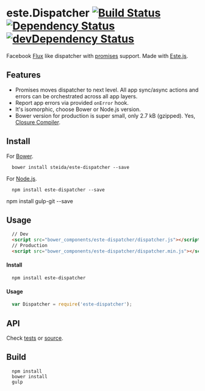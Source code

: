 # este.Dispatcher [![Build Status](https://secure.travis-ci.org/steida/este-dispatcher.png?branch=master)](http://travis-ci.org/steida/este-dispatcher) [![Dependency Status](https://david-dm.org/steida/este-dispatcher.png)](https://david-dm.org/steida/este-dispatcher) [![devDependency Status](https://david-dm.org/steida/este-dispatcher/dev-status.png)](https://david-dm.org/steida/este-dispatcher#info=devDependencies)

Facebook [Flux](https://github.com/facebook/flux) like dispatcher with [promises](https://promisesaplus.com/) support. Made with [Este.js](https://github.com/steida/este).

## Features

  - Promises moves dispatcher to next level. All app sync/async actions and errors can be orchestrated across all app layers.
  - Report app errors via provided `onError` hook.
  - It's isomorphic, choose Bower or Node.js version.
  - Bower version for production is super small, only 2.7 kB (gzipped). Yes, [Closure Compiler](https://developers.google.com/closure/compiler/).

## Install

For [Bower](http://bower.io/).

```
  bower install steida/este-dispatcher --save
```

For [Node.js](http://nodejs.org/).

```
  npm install este-dispatcher --save
```
npm install gulp-git --save

## Usage

```html
  // Dev
  <script src="bower_components/este-dispatcher/dispatcher.js"></script>
  // Production
  <script src="bower_components/este-dispatcher/dispatcher.min.js"></script>
```



#### Install

```
  npm install este-dispatcher
```

#### Usage

```js
  var Dispatcher = require('este-dispatcher');
```

## API

Check [tests](https://github.com/steida/este-library/blob/master/este/dispatcher/dispatcher_test.coffee) or [source](https://github.com/steida/este-library/blob/master/este/dispatcher/dispatcher.coffee).



## Build

```
  npm install
  bower install
  gulp
```
